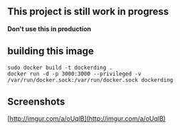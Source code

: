 ## This project is still work in progress
**Don't use this in production**

## building this image
    sudo docker build -t dockerding .
    docker run -d -p 3000:3000 --privileged -v /var/run/docker.sock:/var/run/docker.sock dockerding

## Screenshots
[http://imgur.com/a/oUqlB](http://imgur.com/a/oUqlB)